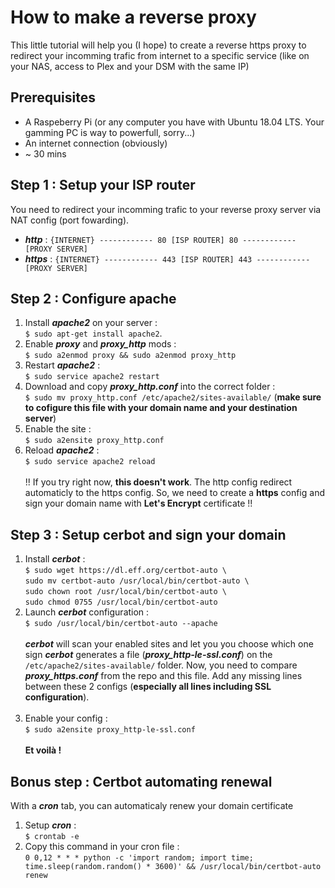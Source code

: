 # How to make a reverse proxy
This little tutorial will help you (I hope) to create a reverse https proxy to redirect your incomming trafic from internet to a specific service (like on your NAS, access to Plex and your DSM with the same IP)

## Prerequisites
  - A Raspeberry Pi (or any computer you have with Ubuntu 18.04 LTS. Your gamming PC is way to powerfull, sorry...)
  - An internet connection (obviously)
  - ~ 30 mins
 
## Step 1 : Setup your ISP router
You need to redirect your incomming trafic to your reverse proxy server via NAT config (port fowarding). 

  - ***http*** :  `{INTERNET} ------------ 80 [ISP ROUTER] 80 ------------ [PROXY SERVER]` <br>
  - ***https*** : `{INTERNET} ------------ 443 [ISP ROUTER] 443 ------------ [PROXY SERVER]`
  
## Step 2 : Configure apache
  1. Install ***apache2*** on your server : <br>
      `$ sudo apt-get install apache2`. <br>
  2. Enable ***proxy*** and ***proxy_http*** mods : <br>
      `$ sudo a2enmod proxy && sudo a2enmod proxy_http` <br>
  3. Restart ***apache2*** : <br>
      `$ sudo service apache2 restart` <br>
  4. Download and copy ***proxy_http.conf*** into the correct folder : <br>
      `$ sudo mv proxy_http.conf /etc/apache2/sites-available/` (**make sure to cofigure this file with your domain name and your destination server**) <br>
  5. Enable the site : <br>
      `$ sudo a2ensite proxy_http.conf` <br>
  6. Reload ***apache2*** : <br>
      `$ sudo service apache2 reload` <br><br>
!! If you try right now, **this doesn't work**. The http config redirect automaticly to the https config. So, we need to create a **https** config and sign your domain name with **Let's Encrypt** certificate !!

## Step 3 : Setup cerbot and sign your domain
  1. Install ***cerbot*** : <br>
    `$ sudo wget https://dl.eff.org/certbot-auto \` <br>
     `sudo mv certbot-auto /usr/local/bin/certbot-auto \` <br>
     `sudo chown root /usr/local/bin/certbot-auto \` <br>
     `sudo chmod 0755 /usr/local/bin/certbot-auto` <br>
  2. Launch ***cerbot*** configuration : <br>
    `$ sudo /usr/local/bin/certbot-auto --apache` <br><br>
    ***cerbot*** will scan your enabled sites and let you you choose which one sign
    ***cerbot*** generates a file (***proxy_http-le-ssl.conf***) on the `/etc/apache2/sites-available/` folder. Now, you need to compare ***proxy_https.conf*** from the repo and this file. Add any missing lines between these 2 configs (**especially all lines including SSL configuration**).<br><br>
  3. Enable your config : <br>
      `$ sudo a2ensite proxy_http-le-ssl.conf` <br><br>
**Et voilà !**

## Bonus step : Certbot automating renewal
With a ***cron*** tab, you can automaticaly renew your domain certificate <br>
  1. Setup ***cron*** :<br>
    `$ crontab -e`
  2. Copy this command in your cron file : <br>
    `0 0,12 * * * python -c 'import random; import time; time.sleep(random.random() * 3600)' && /usr/local/bin/certbot-auto renew `
